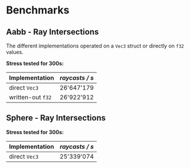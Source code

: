 # Benchmarks
## Aabb - Ray Intersections
The different implementations operated on a `Vec3` struct or directly on `f32` values.

**Stress tested for 300s:**

| **Implementation** | *raycasts / s* |
|--------------------|----------------|
| direct `Vec3`      |     26'647'179 |
| written-out `f32`  |     26'922'912 |

## Sphere - Ray Intersections
**Stress tested for 300s:**

| **Implementation** | *raycasts / s* |
|--------------------|----------------|
| direct `Vec3`      |     25'339'074 |
